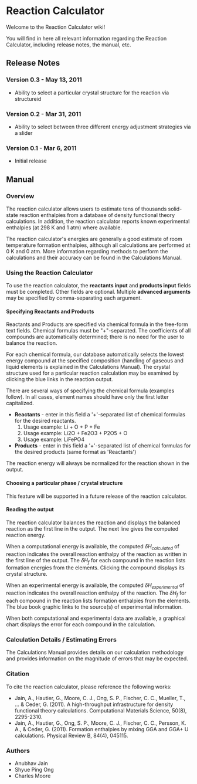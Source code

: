# Reaction Calculator
Welcome to the Reaction Calculator wiki!  
  
You will find in here all relevant information regarding the Reaction Calculator, including release notes, the manual, etc.
## Release Notes

### Version 0.3 - May 13, 2011
  * Ability to select a particular crystal structure for the reaction via structureid

### Version 0.2 - Mar 31, 2011 
  * Ability to select between three different energy adjustment strategies via a slider

### Version 0.1 - Mar 6, 2011 
  * Initial release

## Manual
### Overview
The reaction calculator allows users to estimate tens of thousands solid-state reaction enthalpies from a database of density functional theory calculations. In addition, the reaction calculator reports known experimental enthalpies (at 298 K and 1 atm) where available.

The reaction calculator's energies are generally a good estimate of room temperature formation enthalpies, although all calculations are performed at 0 K and 0 atm. More information regarding methods to perform the calculations and their accuracy can be found in the Calculations Manual.

### Using the Reaction Calculator
To use the reaction calculator, the **reactants input** and **products input** fields must be completed. Other fields are optional. Multiple **advanced arguments** may be specified by comma-separating each argument.

#### Specifying Reactants and Products
Reactants and Products are specified via chemical formula in the free-form text fields. Chemical formulas must be "+"-separated. The coefficients of all compounds are automatically determined; there is no need for the user to balance the reaction.

For each chemical formula, our database automatically selects the lowest energy compound at the specified composition (handling of gaseous and liquid elements is explained in the Calculations Manual). The crystal structure used for a particular reaction calculation may be examined by clicking the blue links in the reaction output.

There are several ways of specifying the chemical formula (examples follow). In all cases, element names should have only the first letter capitalized.

  * **Reactants** - enter in this field a '+'-separated list of chemical formulas for the desired reactants.
    1. Usage example: Li + O + P + Fe
    2. Usage example: Li2O + Fe2O3 + P2O5 + O
    3. Usage example: LiFePO4
  * **Products** - enter in this field a '+'-separated list of chemical formulas for the desired products (same format as 'Reactants')
  
The reaction energy will always be normalized for the reaction shown in the output.

#### Choosing a particular phase / crystal structure
This feature will be supported in a future release of the reaction calculator.

#### Reading the output
The reaction calculator balances the reaction and displays the balanced reaction as the first line in the output. The next line gives the computed reaction energy.

When a computational energy is available, the computed $\delta H_{calculated}$ of reaction indicates the overall reaction enthalpy of the reaction as written in the first line of the output. The $\delta H_f$ for each compound in the reaction lists formation energies from the elements. Clicking the compound displays its crystal structure.

When an experimental energy is available, the computed $\delta H_{experimental}$ of reaction indicates the overall reaction enthalpy of the reaction. The $\delta H_f$ for each compound in the reaction lists formation enthalpies from the elements. The blue book graphic links to the source(s) of experimental information.

When both computational and experimental data are available, a graphical chart displays the error for each compound in the calculation.

### Calculation Details / Estimating Errors
The Calculations Manual provides details on our calculation methodology and provides information on the magnitude of errors that may be expected.

### Citation
To cite the reaction calculator, please reference the following works:

  * Jain, A., Hautier, G., Moore, C. J., Ong, S. P., Fischer, C. C., Mueller, T., ... & Ceder, G. (2011). A high-throughput infrastructure for density functional theory calculations. Computational Materials Science, 50(8), 2295-2310.
  * Jain, A., Hautier, G., Ong, S. P., Moore, C. J., Fischer, C. C., Persson, K. A., & Ceder, G. (2011). Formation enthalpies by mixing GGA and GGA+ U calculations. Physical Review B, 84(4), 045115.

### Authors
  * Anubhav Jain
  * Shyue Ping Ong
  * Charles Moore
